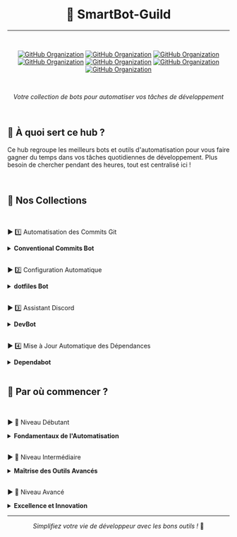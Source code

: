 <div align="center">

# 🤖 SmartBot-Guild

---

<br>

[![GitHub Organization](https://img.shields.io/badge/GitHub-42_Academy-purple?logo=github&logoColor=white)](https://github.com/42-academy/.github/blob/main/profile/README.md)
[![GitHub Organization](https://img.shields.io/badge/GitHub-SmartBot_Guild-181717?logo=github)](https://github.com/SmartBot-Guild)
[![GitHub Organization](https://img.shields.io/badge/GitHub-dev_forks_collection-181717?logo=github)](https://github.com/dev-forks-collection)
[![GitHub Organization](https://img.shields.io/badge/GitHub-42_Projects-181717?logo=github)](https://github.com/404)
[![GitHub Organization](https://img.shields.io/badge/GitHub-42_Career_Hub-181717?logo=github)](https://github.com/42-Career-Hub)
[![GitHub Organization](https://img.shields.io/badge/GitHub-42_Learning-181717?logo=github)](https://github.com/42-Learning)
[![GitHub Organization](https://img.shields.io/badge/GitHub-42_DevTools-181717?logo=github)](https://github.com/42-DevTools)

<br>


*Votre collection de bots pour automatiser vos tâches de développement*
</div>

<!----------------------------------->
<!-- Section: À quoi sert ce hub ? -->
<!----------------------------------->
<br>

## 🎯 À quoi sert ce hub ?

Ce hub regroupe les meilleurs bots et outils d'automatisation pour vous faire gagner du temps dans vos tâches quotidiennes de développement. Plus besoin de chercher pendant des heures, tout est centralisé ici !

<!---------------------------->
<!-- Section: Collections  -->
<!---------------------------->
<br>

## 🤖 Nos Collections

<!---------------------------->
<!-- Commits Git           -->
<!---------------------------->
<br>

▶️ 1️⃣ Automatisation des Commits Git
<details>
<summary><strong>Conventional Commits Bot</strong></summary>

- [**Conventional Commits Bot**](https://github.com/conventional-changelog/commitlint)
  
  - ✨ Ce bot vous aide à écrire des commits propres et standardisés
  - 📝 Il vous guide pour écrire vos commits : type, portée, description
  - 💡 Exemple : "fix(login): correct password validation"
  - 🚀 Installation simple : `npm install -g @commitlint/cli`
  - 📦 Configuration flexible via fichier de config
  - 🔄 Intégration CI/CD possible
  - 📊 Génération de changelogs automatique
</details>


<!---------------------------->
<!-- Configuration Auto     -->
<!---------------------------->
<br>

▶️ 2️⃣ Configuration Automatique
<details>
<summary><strong>dotfiles Bot</strong></summary>

- [**dotfiles Bot**](https://github.com/CodelyTV/dotly)
  
  - 🔧 Configure automatiquement votre environnement de développement
  - 🚀 Installation en une commande : `bash <(curl -s https://raw.githubusercontent.com/CodelyTV/dotly/master/installer)`
  - 📦 Installe et configure : git, zsh, vim, vscode
  - ⚙️ Personnalisation via fichiers de configuration
  - 💾 Sauvegarde de votre configuration
  - 🔄 Synchronisation entre machines
  - 🛠️ Mise à jour automatique des outils
</details>


<!---------------------------->
<!-- Assistant Discord      -->
<!---------------------------->
<br>

▶️ 3️⃣ Assistant Discord
<details>
<summary><strong>DevBot</strong></summary>

- [**DevBot**](https://github.com/reactiflux/discord-irc)
  
  - 🤖 Assistant personnel pour gérer vos projets sur Discord
  - 📊 Commandes principales : `!github status`, `!deploy`, `!todo`
  - 🔗 Intégration complète avec GitHub
  - 📈 Suivi de projets en temps réel
  - 🔔 Notifications personnalisables
  - 🤝 Collaboration d'équipe facilitée
  - 📝 Documentation automatique
</details>


<!---------------------------->
<!-- Dependabot            -->
<!---------------------------->
<br>

▶️ 4️⃣ Mise à Jour Automatique des Dépendances
<details>
<summary><strong>Dependabot</strong></summary>

- [**Dependabot**](https://github.com/dependabot/dependabot-core)
  
  - 🔄 Mise à jour automatique des dépendances
  - ⚡ Configuration simple via fichier YAML
  - 🛡️ Vérification de sécurité intégrée
  - 📦 Support multi-langages
  - 📊 Rapports détaillés des mises à jour
  - 🤝 Création automatique de Pull Requests
  - 🔍 Analyse des changements proposés
</details>


<!---------------------------->
<!-- Par où commencer      -->
<!---------------------------->
<br>

## 🚀 Par où commencer ?

<!---------------------------->
<!-- Niveau Débutant       -->
<!---------------------------->
<br>

▶️ 🌱 Niveau Débutant
<details>
<summary><strong>Fondamentaux de l'Automatisation</strong></summary>

- [**Guide du Débutant**](#)
  - 🛠️ **Installation Essentielle**
    - Configuration de Git et GitHub
    - Mise en place de Conventional Commits Bot
    - Installation basique de dotfiles
  
  - 📚 **Apprentissage des Bases**
    - Comprendre les commandes Git essentielles
    - Maîtriser la syntaxe des commits conventionnels
    - Configurer son éditeur (VSCode recommandé)
  
  - 🏃‍♂️ **Premiers Pas Pratiques**
    - Créer son premier workflow d'automatisation
    - Mettre en place une configuration de base
    - Utiliser les commandes fondamentales
  
  - 🎯 **Objectifs à Atteindre**
    - Autonomie sur les opérations de base
    - Compréhension des workflows simples
    - Utilisation régulière des outils automatisés
</details>

<!---------------------------->
<!-- Niveau Intermédiaire  -->
<!---------------------------->
<br>

▶️ 🔄 Niveau Intermédiaire
<details>
<summary><strong>Maîtrise des Outils Avancés</strong></summary>

- [**Guide Intermédiaire**](#)
  - 🔧 **Configuration Avancée**
    - Personnalisation complète de dotfiles
    - Integration de GitHub Actions
    - Configuration de Dependabot
  
  - 🚀 **Automatisation Poussée**
    - Création de workflows personnalisés
    - Scripts d'automatisation sur mesure
    - Intégration CI/CD basique
  
  - 📊 **Monitoring et Optimisation**
    - Mise en place de tableaux de bord
    - Suivi des performances
    - Optimisation des processus
  
  - 🛠️ **Outils Spécialisés**
    - Utilisation avancée de DevBot
    - Scripts de déploiement automatisés
    - Gestion avancée des dépendances
</details>

<!---------------------------->
<!-- Niveau Avancé         -->
<!---------------------------->
<br>

▶️ 🚀 Niveau Avancé
<details>
<summary><strong>Excellence et Innovation</strong></summary>

- [**Guide Expert**](#)
  - 🎯 **Expertise Technique**
    - Développement d'outils personnalisés
    - Création de plugins et extensions
    - Architecture de solutions complexes
  
  - 🌟 **Innovation**
    - Conception de nouveaux workflows
    - Développement de solutions innovantes
    - Création d'outils pour la communauté
  
  - 👥 **Leadership Technique**
    - Mentorat et formation
    - Contributions open source
    - Partage de bonnes pratiques
  
  - 🔬 **R&D et Expérimentation**
    - Exploration de nouvelles technologies
    - Tests de nouvelles approches
    - Développement de prototypes
</details>


<!---------------------------->
<!-- Footer                -->
<!---------------------------->

<div align="center">

---

*Simplifiez votre vie de développeur avec les bons outils !* 🚀

</div>
